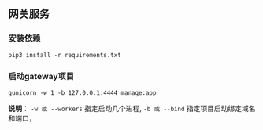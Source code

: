 ## 网关服务
### 安装依赖
```shell script
pip3 install -r requirements.txt
```

### 启动gateway项目
```shell script
gunicorn -w 1 -b 127.0.0.1:4444 manage:app
```
**说明**： `-w 或 --workers` 指定启动几个进程, `-b 或 --bind` 指定项目启动绑定域名和端口，


